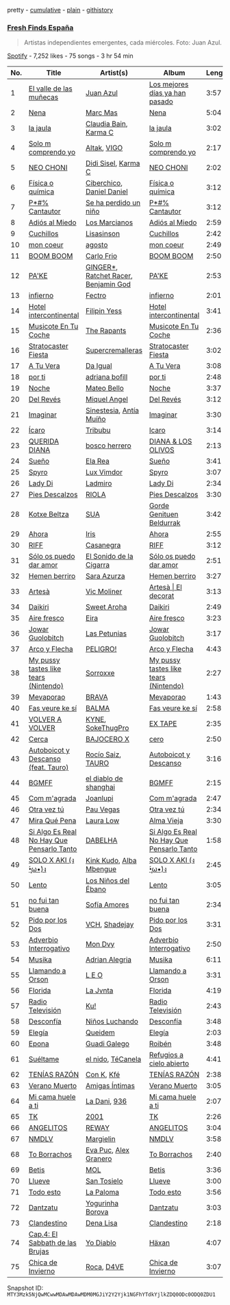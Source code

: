 pretty - [cumulative](/playlists/cumulative/37i9dQZF1DWVhn3qoy98w6.md) - [plain](/playlists/plain/37i9dQZF1DWVhn3qoy98w6) - [githistory](https://github.githistory.xyz/mackorone/spotify-playlist-archive/blob/main/playlists/plain/37i9dQZF1DWVhn3qoy98w6)

### [Fresh Finds España](https://open.spotify.com/playlist/37i9dQZF1DWVhn3qoy98w6)

> Artistas independientes emergentes, cada miércoles\. Foto: Juan Azul.

[Spotify](https://open.spotify.com/user/spotify) - 7,252 likes - 75 songs - 3 hr 54 min

| No. | Title | Artist(s) | Album | Length |
|---|---|---|---|---|
| 1 | [El valle de las muñecas](https://open.spotify.com/track/34OHLXoeVbUOuNmSHolOtj) | [Juan Azul](https://open.spotify.com/artist/2Vn6T7bYqhxrrgrlMtIriw) | [Los mejores días ya han pasado](https://open.spotify.com/album/24AR0hGrrhMHMRUXJ2FFb5) | 3:57 |
| 2 | [Nena](https://open.spotify.com/track/66T2lsNKZwjxXKmkE0DWxS) | [Marc Mas](https://open.spotify.com/artist/2Afa8bc03hUILSCuypSSzt) | [Nena](https://open.spotify.com/album/51MWrSClYZTToOAm5luHrV) | 5:04 |
| 3 | [la jaula](https://open.spotify.com/track/1Be3ou3Z5sBq0qwgR6ymIz) | [Claudia Bain](https://open.spotify.com/artist/0HpMnoBW5aeXNr9tWZyPWt), [Karma C](https://open.spotify.com/artist/0o5CzIkmDyHMF4yG4CrAxh) | [la jaula](https://open.spotify.com/album/2q7xnQethPPhteviQSVkZf) | 3:02 |
| 4 | [Solo m comprendo yo](https://open.spotify.com/track/1YlmUhpJZs9jWRBcZlJJCS) | [Altak](https://open.spotify.com/artist/6u7wmFbrMYOGV7Z7dIDfhf), [VIGO](https://open.spotify.com/artist/4439H0odnAN0ToEUclZGiS) | [Solo m comprendo yo](https://open.spotify.com/album/2P8KulDZOIhylneFbOJ5ez) | 2:17 |
| 5 | [NEO CHONI](https://open.spotify.com/track/3mYn9TypM6hFirz9uonaEv) | [Didi Sisel](https://open.spotify.com/artist/0sZKNV4G3bbHKQ0Sj75twq), [Karma C](https://open.spotify.com/artist/0o5CzIkmDyHMF4yG4CrAxh) | [NEO CHONI](https://open.spotify.com/album/4Mpmpt6rI9AlwJmTxP12nT) | 2:02 |
| 6 | [Física o química](https://open.spotify.com/track/5SpOe3kgL1Lte3vGDKAggs) | [Ciberchico](https://open.spotify.com/artist/2Y6MpHfkkDuoc4x47xcdho), [Daniel Daniel](https://open.spotify.com/artist/63hRgCbTdP3yf4IdYZ2AID) | [Física o química](https://open.spotify.com/album/4frEbMcP4umG8Ue6CNHIrO) | 3:12 |
| 7 | [P\*\#% Cantautor](https://open.spotify.com/track/5vEE3mNVCgHvcFH9nI4TgU) | [Se ha perdido un niño](https://open.spotify.com/artist/3hBFtHSUfUl6qa3NdDnUbL) | [P\*\#% Cantautor](https://open.spotify.com/album/27OhREemhxU6SiqOPON0mP) | 3:12 |
| 8 | [Adiós al Miedo](https://open.spotify.com/track/22mnozR3TPbB5dmrMnn9oq) | [Los Marcianos](https://open.spotify.com/artist/22vPwyMSQGGxwRKounapT9) | [Adiós al Miedo](https://open.spotify.com/album/7EAe9nadi0tHYarjarNEwc) | 2:59 |
| 9 | [Cuchillos](https://open.spotify.com/track/4vEutziRAYewCT97ziq48J) | [Lisasinson](https://open.spotify.com/artist/0bvq2O2MrIINNOJTVuqQ32) | [Cuchillos](https://open.spotify.com/album/2WXVOnXCzcgoCcFQBjTlBX) | 2:42 |
| 10 | [mon coeur](https://open.spotify.com/track/0hKzREmqBhDJGyGEonMXRQ) | [agosto](https://open.spotify.com/artist/0WSxxeaRyEijDqsE2TziXK) | [mon coeur](https://open.spotify.com/album/5gHZ4H1tfoG8nn2sgjJJnL) | 2:49 |
| 11 | [BOOM BOOM](https://open.spotify.com/track/4vfnHSNdl8PVRkQlceU9lC) | [Carlo Frio](https://open.spotify.com/artist/2ZkSJkvuz5kzvPe4ff1jqc) | [BOOM BOOM](https://open.spotify.com/album/6CRlf5NxPQkzZF5ZhPajvU) | 2:50 |
| 12 | [PA'KE](https://open.spotify.com/track/42OBlkU7tnIG3OXCvrMUSP) | [GINGER\*](https://open.spotify.com/artist/4u3OXMzSp3Z6oAbWpqKz1e), [Ratchet Racer](https://open.spotify.com/artist/41YGhblkQx83QlcTseXks5), [Benjamin God](https://open.spotify.com/artist/6E8vPpbr9BcodWVWbwznij) | [PA'KE](https://open.spotify.com/album/4m2MlGw03o7WeQtYGN6uKV) | 2:53 |
| 13 | [infierno](https://open.spotify.com/track/5EbwaqVKKzwZTslv4Zpmom) | [Fectro](https://open.spotify.com/artist/34Tgpgu56FedPkQ23qcq1M) | [infierno](https://open.spotify.com/album/4Vr97CV6za00a9eKY1HBr6) | 2:01 |
| 14 | [Hotel intercontinental](https://open.spotify.com/track/2XLMBBgObZW1lesyKH0okE) | [Filipin Yess](https://open.spotify.com/artist/7hr1ydc5Cy7XA7jeMeyZti) | [Hotel intercontinental](https://open.spotify.com/album/0w5rFmaVhlUYAbVixWWh6N) | 3:41 |
| 15 | [Musicote En Tu Coche](https://open.spotify.com/track/3E1qPGRKHTCOToI8NVz1rO) | [The Rapants](https://open.spotify.com/artist/6n9E45r5Ewzy1qXMqSVMA7) | [Musicote En Tu Coche](https://open.spotify.com/album/0EEPm0bQ2OsJr53f3ov9SO) | 2:36 |
| 16 | [Stratocaster Fiesta](https://open.spotify.com/track/4FQ7rRoB29fItLov2M6GHQ) | [Supercremalleras](https://open.spotify.com/artist/4cAysvzMGJCTc4696hNE15) | [Stratocaster Fiesta](https://open.spotify.com/album/28XNWgzQ105SlKmn28Si2K) | 3:02 |
| 17 | [A Tu Vera](https://open.spotify.com/track/7C1gV8BrHOnfLcyh0zTXoH) | [Da Igual](https://open.spotify.com/artist/4321W7imSCftQ5Dnoq3LKe) | [A Tu Vera](https://open.spotify.com/album/2ciN0fskn1z7y8sgCaeSB4) | 3:08 |
| 18 | [por ti](https://open.spotify.com/track/3RE16JsXNDWkSaWQbkj8dz) | [adriana bofill](https://open.spotify.com/artist/2MS7RenkEdhtLAmdqSLmFN) | [por ti](https://open.spotify.com/album/02N1Qn2FT8N0ARbKAaDY95) | 2:48 |
| 19 | [Noche](https://open.spotify.com/track/5AQRdDB9VB5ltqiRTdobCK) | [Mateo Bello](https://open.spotify.com/artist/47jnmV5l8x5UZtsifCJAaU) | [Noche](https://open.spotify.com/album/7rk0sRF4D61PVjjgetEiZF) | 3:37 |
| 20 | [Del Revés](https://open.spotify.com/track/0gEz9vaHYC7CaVkmqwQyIh) | [Miquel Angel](https://open.spotify.com/artist/1MjAoX6mkGiGMhIQfAmbG3) | [Del Revés](https://open.spotify.com/album/67m0seS2yo06Jgv8XBjOpc) | 3:12 |
| 21 | [Imaginar](https://open.spotify.com/track/4O8zQETf01vrCVlWOEHHDR) | [Sinestesia](https://open.spotify.com/artist/5p4TrwDQQcCgNpTXYLlzr9), [Antía Muíño](https://open.spotify.com/artist/0ecHgq56xOnMWAfLwvyFV1) | [Imaginar](https://open.spotify.com/album/7ruWyHSNBgkPc0jeygkR56) | 3:30 |
| 22 | [Ícaro](https://open.spotify.com/track/34Vj2yLLyGkXpVLjXNfRPN) | [Tribubu](https://open.spotify.com/artist/4JqmyJee1em3uw240vlPYL) | [Icaro](https://open.spotify.com/album/0HbCsTiw7QcJSY1WBMlGUq) | 3:14 |
| 23 | [QUERIDA DIANA](https://open.spotify.com/track/5xefpkk2rXRzUFZA1obGZP) | [bosco herrero](https://open.spotify.com/artist/2k74pCf0NdIPHGCpwocdxG) | [DIANA & LOS OLIVOS](https://open.spotify.com/album/3eVg19XI7Veh7JJWtoPiWm) | 2:13 |
| 24 | [Sueño](https://open.spotify.com/track/2ALcCT2uuJzgWnQRS7PcSH) | [Ela Rea](https://open.spotify.com/artist/5KUsgTBOSPOKlv7doXU9H6) | [Sueño](https://open.spotify.com/album/3eRi2kbJzfycmZlyHs5TOZ) | 3:41 |
| 25 | [Spyro](https://open.spotify.com/track/76kvXrlKSu5XF8pIoPnIWC) | [Lux Vimdor](https://open.spotify.com/artist/5MSARlILztDOl23Gc3mqI8) | [Spyro](https://open.spotify.com/album/0dvRm9ckOfG1EQ1CgrZnMx) | 3:07 |
| 26 | [Lady Di](https://open.spotify.com/track/0bDPPFxtiBritMOzMywxeY) | [Ladmiro](https://open.spotify.com/artist/711UjM31liD4hIIBkgwHKP) | [Lady Di](https://open.spotify.com/album/0eCs5MkgSfJqstZQayXbUQ) | 2:34 |
| 27 | [Pies Descalzos](https://open.spotify.com/track/6OHHbZlKgFE0qHumroVxTn) | [RIOLA](https://open.spotify.com/artist/3Ri2BjKwyDM96dsOzYL5r9) | [Pies Descalzos](https://open.spotify.com/album/4MTmhszFXXl9m2HKhfBvxZ) | 3:30 |
| 28 | [Kotxe Beltza](https://open.spotify.com/track/4WwrRIRbed5zGMKvK5ENXk) | [SUA](https://open.spotify.com/artist/3A0FoZWEpr8wHWN2Esmac8) | [Gorde Genituen Beldurrak](https://open.spotify.com/album/7AlgnQGgqJA2auwFYMtp7V) | 3:42 |
| 29 | [Ahora](https://open.spotify.com/track/5lI7VMFQlf90PsWxcFgDSu) | [Iris](https://open.spotify.com/artist/5lHuOxpSb1T1dCtgO7twsC) | [Ahora](https://open.spotify.com/album/6LZT00x3ShPQAAyEahc2y2) | 2:55 |
| 30 | [RIFF](https://open.spotify.com/track/09CHTBJZcNa44I5TVLoEp7) | [Casanegra](https://open.spotify.com/artist/3XYrqyJMN7Ah0DerF3NOdE) | [RIFF](https://open.spotify.com/album/2nD2hBek69Igev9dyeeG0Z) | 3:12 |
| 31 | [Sólo os puedo dar amor](https://open.spotify.com/track/344UZhT6lsxDTrpXsoRocX) | [El Sonido de la Cigarra](https://open.spotify.com/artist/3G9MEQ7WZmW7W8re4m7y9c) | [Sólo os puedo dar amor](https://open.spotify.com/album/3qudFSKQaSCepBwCYJV2be) | 2:51 |
| 32 | [Hemen berriro](https://open.spotify.com/track/3S4icipl7PLaAyg5BwPerH) | [Sara Azurza](https://open.spotify.com/artist/5vaz81mmdIVpIABqIbxXqR) | [Hemen berriro](https://open.spotify.com/album/5SVjIJwGTFeJPUTbedQQP7) | 3:27 |
| 33 | [Artesà](https://open.spotify.com/track/37gxrXAIKbzUA4Zh2L9W3W) | [Vic Moliner](https://open.spotify.com/artist/575ikWoIgLK88O2FAQ6kPf) | [Artesà \| El decorat](https://open.spotify.com/album/5m32DsIYy945M3TesLuE1Z) | 3:13 |
| 34 | [Daikiri](https://open.spotify.com/track/36fFR5Dev1Q4sBzwLSp4AN) | [Sweet Aroha](https://open.spotify.com/artist/239oOcVIqLlsYWE74ttLnC) | [Daikiri](https://open.spotify.com/album/6NiZ3NSIuVeFzllXVAblMK) | 2:49 |
| 35 | [Aire fresco](https://open.spotify.com/track/0ZxHrvkHgth2T7JirK4ZvE) | [Eira](https://open.spotify.com/artist/2Wxv0u0QvT9nBcdRxv6G9v) | [Aire fresco](https://open.spotify.com/album/1tDdeikwHt5D2TH8v9dqCJ) | 3:23 |
| 36 | [Jowar Guolobitch](https://open.spotify.com/track/2oyyeylOGnzSSERKuZiUPI) | [Las Petunias](https://open.spotify.com/artist/5ahvDss0AH60cd2AWqoU1r) | [Jowar Guolobitch](https://open.spotify.com/album/1NVkIIK0W1RnktuK1YKHfO) | 3:17 |
| 37 | [Arco y Flecha](https://open.spotify.com/track/3Sp2TKqbsUzvswJDrCpy30) | [PELIGRO!](https://open.spotify.com/artist/3FDCL5TTPpKM5liVuuU0f3) | [Arco y Flecha](https://open.spotify.com/album/3LastyjHlB3B9gIzTTHnKN) | 4:43 |
| 38 | [My pussy tastes like tears \(Nintendo\)](https://open.spotify.com/track/25JZRVdTrDaV2df2r56fan) | [Sorroxxe](https://open.spotify.com/artist/0zxxL9BwUqEZ0YMRT5Cezy) | [My pussy tastes like tears \(Nintendo\)](https://open.spotify.com/album/5FUiaADr4ez8011VLATvIZ) | 2:27 |
| 39 | [Mevaporao](https://open.spotify.com/track/3vc32lzMloEN80JB28d5KY) | [BRAVA](https://open.spotify.com/artist/3O2c7Rx1wcqMVkq9pZn4WZ) | [Mevaporao](https://open.spotify.com/album/1ZtI2STepTGZHjcQGL71lH) | 1:43 |
| 40 | [Fas veure ke sí](https://open.spotify.com/track/5rDxVWl6N5lFVXYbF5MzQO) | [BALMA](https://open.spotify.com/artist/120KlGliWpuFD6rw7oiLAH) | [Fas veure ke sí](https://open.spotify.com/album/1XBhxUjbQ03kNdorgeOIE7) | 2:58 |
| 41 | [VOLVER A VOLVER](https://open.spotify.com/track/7GSoYbLjVy2BIpLdvZtIIg) | [KYNE](https://open.spotify.com/artist/0RRa1tJbRhkUZsfrVh6524), [SokeThugPro](https://open.spotify.com/artist/44nEKYuxqc1juQ79QsVOl0) | [EX TAPE](https://open.spotify.com/album/6x0qXIy7gbejQ31b6ZbAId) | 2:35 |
| 42 | [Cerca](https://open.spotify.com/track/3r6OZbeJAlW5GVnBc8krZK) | [BAJOCERO X](https://open.spotify.com/artist/0zry48rNmbs7Qd3gM4YkEq) | [cero](https://open.spotify.com/album/5f5e2i8QT37xUNaXMBXslA) | 2:50 |
| 43 | [Autoboicot y Descanso \(feat\. Tauro\)](https://open.spotify.com/track/1z31ry66LJcIQjjrNfXnYV) | [Rocío Saiz](https://open.spotify.com/artist/6J7Piqvg9Y5aIOFq6DuJtm), [TAURO](https://open.spotify.com/artist/2B76nxBwYVPBmWnqUqbsIN) | [Autoboicot y Descanso](https://open.spotify.com/album/4HMNjaeMuTR4xriTBGOV2H) | 3:16 |
| 44 | [BGMFF](https://open.spotify.com/track/3FxQPN801ohhZI6EdNGVPl) | [el diablo de shanghai](https://open.spotify.com/artist/6SOoncS0Wc2j36swbwzSWt) | [BGMFF](https://open.spotify.com/album/4zqnBySsI6zDx2OPOCTsuq) | 2:15 |
| 45 | [Com m'agrada](https://open.spotify.com/track/3ViFfeSMTKv8lfV3iUK5ob) | [Joanlupi](https://open.spotify.com/artist/7zMFWlHGvfAg6M2FFN0tR1) | [Com m'agrada](https://open.spotify.com/album/5Rm9zb8ogWhHCquXBtke87) | 2:47 |
| 46 | [Otra vez tú](https://open.spotify.com/track/4bJSwXdl4LkeukKAq1Coy1) | [Pau Vegas](https://open.spotify.com/artist/5os3rIfiiErtNRocvMePpc) | [Otra vez tú](https://open.spotify.com/album/1h7ite4J4nV3Z3LwxsXBC3) | 2:34 |
| 47 | [Mira Qué Pena](https://open.spotify.com/track/4sYwIBuj3UB9zgdIEfyxMy) | [Laura Low](https://open.spotify.com/artist/0TD9M7dcY312PKiZ8nukgT) | [Alma Vieja](https://open.spotify.com/album/7os6rF7PFQnyPgRlzwwjES) | 3:30 |
| 48 | [Si Algo Es Real No Hay Que Pensarlo Tanto](https://open.spotify.com/track/5VIEiVFL2bhmjo5MoUHOQ9) | [DABELHA](https://open.spotify.com/artist/3fYDVIrUOpGnUxHmTOxroI) | [Si Algo Es Real No Hay Que Pensarlo Tanto](https://open.spotify.com/album/4vr83f1p97OtB6DZPoKAj9) | 1:58 |
| 49 | [SOLO X AKI \(ง •̥́ω•̀\)ง](https://open.spotify.com/track/2qVuHflquq941gkT3mJyIb) | [Kink Kudo](https://open.spotify.com/artist/3Q0NZIwDnlkkh66dz8NJNh), [Alba Mbengue](https://open.spotify.com/artist/3qgzGkZtMWhw3seBssVWWW) | [SOLO X AKI \(ง •̥́ω•̀\)ง](https://open.spotify.com/album/5uQ9fjJ0zS2NggLDdNCtaY) | 2:45 |
| 50 | [Lento](https://open.spotify.com/track/6smPtK3VWTVPSh1fIlSPRJ) | [Los Niños del Ébano](https://open.spotify.com/artist/0Rm6VntrAsGQUh7GUqbzUC) | [Lento](https://open.spotify.com/album/5zjD7QSrASyw8DMT8Fe4tA) | 3:05 |
| 51 | [no fui tan buena](https://open.spotify.com/track/6BDLRKLrW4Ebo1G8USnjB8) | [Sofía Amores](https://open.spotify.com/artist/6jXX146p0AOeMFnndQH3cQ) | [no fui tan buena](https://open.spotify.com/album/6RMXgu3YX8lwQLmtPelavr) | 2:34 |
| 52 | [Pido por los Dos](https://open.spotify.com/track/1EM3fZoTfAFCpdYhThCwTi) | [VCH](https://open.spotify.com/artist/1sJ7KDlusZKSV1lje0IP1x), [Shadejay](https://open.spotify.com/artist/5wmg3uz0BUC23NplYdlaUO) | [Pido por los Dos](https://open.spotify.com/album/5BSSFVeqtMHxAmd65jo0KH) | 3:31 |
| 53 | [Adverbio Interrogativo](https://open.spotify.com/track/7G4H0MSlxFeXfDFRE3Cpgs) | [Mon Dvy](https://open.spotify.com/artist/7MoX5e6PR4dvaoCXKXgZQ6) | [Adverbio Interrogativo](https://open.spotify.com/album/0T3mJHHD99L6RUYGMyyOrD) | 2:50 |
| 54 | [Musika](https://open.spotify.com/track/0RGewG7ERT2cYdEGzLuZTY) | [Adrian Alegria](https://open.spotify.com/artist/24w4dGFG8bDi3wG1qbnDM7) | [Musika](https://open.spotify.com/album/3RgzOkmnpt3z3GdLzfftIu) | 6:11 |
| 55 | [Llamando a Orson](https://open.spotify.com/track/4BZnOWgnNV1ayvAsByp3Kp) | [L E O](https://open.spotify.com/artist/3NlTAtfmLjoRSJ0vzck3G2) | [Llamando a Orson](https://open.spotify.com/album/0ghw5RE3TBjJf2P2eva28r) | 3:31 |
| 56 | [Florida](https://open.spotify.com/track/0nbf1fJ3Acs8W2K4TGuyUX) | [La Jvnta](https://open.spotify.com/artist/1wHptSDgqHuIBNzx5YbdkH) | [Florida](https://open.spotify.com/album/3LQ5luszswBH9sbp67fkqt) | 4:19 |
| 57 | [Radio Televisión](https://open.spotify.com/track/17222xMDd325ytTCKkyJ7u) | [Ku!](https://open.spotify.com/artist/7kx4gR61QqGy1RCrbaxr9n) | [Radio Televisión](https://open.spotify.com/album/6akyPwzcZd7gA1GmCTfcJw) | 2:43 |
| 58 | [Desconfía](https://open.spotify.com/track/4g5E2lrh7pqczz59XCeeyn) | [Niños Luchando](https://open.spotify.com/artist/32ssrEXNswpY4dF56WYYZl) | [Desconfía](https://open.spotify.com/album/0bEH4rhUaB5p1VKafxgLPv) | 3:48 |
| 59 | [Elegía](https://open.spotify.com/track/66clRTK5ktdoKdgKj1TDM1) | [Queidem](https://open.spotify.com/artist/1Rhh50B7hX1KLom9agA3Cf) | [Elegía](https://open.spotify.com/album/0bnd3xPxHs6YSjmdE4rjKZ) | 2:03 |
| 60 | [Epona](https://open.spotify.com/track/0x8RsUvC9ADUNamA4i61qy) | [Guadi Galego](https://open.spotify.com/artist/4qiV7esJIt796GLcTRO0a4) | [Roibén](https://open.spotify.com/album/06HGr2YDlLeCM4wioL4AoM) | 3:48 |
| 61 | [Suéltame](https://open.spotify.com/track/4trQ3IsmUhTIycT2Yp2AdV) | [el nido](https://open.spotify.com/artist/6o6UaIWvzYLItWbkQtUbka), [TéCanela](https://open.spotify.com/artist/7DqUxnbDJwdpFRS8rIgVy0) | [Refugios a cielo abierto](https://open.spotify.com/album/0ijwVJpnodI0Zbt9CLOQjz) | 4:41 |
| 62 | [TENÍAS RAZÓN](https://open.spotify.com/track/2X50m2Lyj20qgymNEyWrJz) | [Con K](https://open.spotify.com/artist/0HFSv9JWkZcY2K4yLGNaHS), [Kfé](https://open.spotify.com/artist/21Oja0BVOrXu4kGqK8MfDF) | [TENÍAS RAZÓN](https://open.spotify.com/album/6xTH821GcnRoq3B2S7PiZF) | 2:38 |
| 63 | [Verano Muerto](https://open.spotify.com/track/3619IbafZNHJpkAgXaa2n7) | [Amigas Íntimas](https://open.spotify.com/artist/3UUAW3F5qqRQrTvAHuAarw) | [Verano Muerto](https://open.spotify.com/album/4aeMLcjzuN4VBDBxr0Ypvp) | 3:05 |
| 64 | [Mi cama huele a ti](https://open.spotify.com/track/4s5kWwIvjdGROkGS2kQ38V) | [La Dani](https://open.spotify.com/artist/3TJq3RpStgVuYfSyZ1jQJS), [936](https://open.spotify.com/artist/4zbUEP4kM8M21YqMtWbP0v) | [Mi cama huele a ti](https://open.spotify.com/album/2PqaGm3QH7uXQfWs3nB0pt) | 2:07 |
| 65 | [TK](https://open.spotify.com/track/4iPtYxmNRyirGxbA9tHM85) | [2001](https://open.spotify.com/artist/4ptSxeecnfuKKrOm7oCVPT) | [TK](https://open.spotify.com/album/08RDZE517heZAGdYviYRcu) | 2:26 |
| 66 | [ANGELITOS](https://open.spotify.com/track/3QKrnBpFuDbyfj2dpKK1Ae) | [REWAY](https://open.spotify.com/artist/2zPKKlOYbIFo1OayeSLF9C) | [ANGELITOS](https://open.spotify.com/album/51jnFV59JskQyvcvfp0wHX) | 3:04 |
| 67 | [NMDLV](https://open.spotify.com/track/4eAFArk45q3jk70ssY3jMf) | [Margielin](https://open.spotify.com/artist/0Kp2ACUPUbT5GK7gOo6M40) | [NMDLV](https://open.spotify.com/album/1UcPmHrhoOPtIwCTrYGpRF) | 3:58 |
| 68 | [To Borrachos](https://open.spotify.com/track/22LIk5dy9vKKEOmBuozc6Y) | [Eva Puc](https://open.spotify.com/artist/2zA0HW4T836wu7h3atnUiO), [Alex Granero](https://open.spotify.com/artist/1g3OTLUr6xaFaiB01k9gw2) | [To Borrachos](https://open.spotify.com/album/1UN3z7FDBA95Cj2xS0hYdT) | 2:40 |
| 69 | [Betis](https://open.spotify.com/track/3Pc4wTHZmOP6TrqmZGHUSR) | [MOL](https://open.spotify.com/artist/0kcjwgqgT7QdNONFwVgQQX) | [Betis](https://open.spotify.com/album/1wZJgeR3nD9qCFu6Ft8oIc) | 3:36 |
| 70 | [Llueve](https://open.spotify.com/track/0k1MYaKJFvChRAm3dx8Ce5) | [San Tosielo](https://open.spotify.com/artist/1Vp0zKCF6r1aut8Emx7CHH) | [Llueve](https://open.spotify.com/album/5twgYHYuQrtXvOzrcTBKJ3) | 3:00 |
| 71 | [Todo esto](https://open.spotify.com/track/2CInTjiAuiDmXCu1KFwnje) | [La Paloma](https://open.spotify.com/artist/6poevqCIGOy8886WKNTHkv) | [Todo esto](https://open.spotify.com/album/7x0iimj0cN4ydG2P9zk0dg) | 3:56 |
| 72 | [Dantzatu](https://open.spotify.com/track/6wAvpCOzFcBqRqdg4Ewlkl) | [Yogurinha Borova](https://open.spotify.com/artist/3wI2ad0IMc8rms3cbGSFJA) | [Dantzatu](https://open.spotify.com/album/6IAloiruG8IcqHV0hMlaHf) | 3:03 |
| 73 | [Clandestino](https://open.spotify.com/track/2xXANCFUNP4MjoK6ABuBa5) | [Dena Lisa](https://open.spotify.com/artist/1cdYg5Jv7PRlRFWV9QWGNB) | [Clandestino](https://open.spotify.com/album/7CzLFyzkfo6UcfifvvdOkK) | 2:18 |
| 74 | [Cap.4: El Sabbath de las Brujas](https://open.spotify.com/track/5BnzY7dZ0Ws2SPXeuQlAFZ) | [Yo Diablo](https://open.spotify.com/artist/5Z38kr6DZXdvG4A3fQVu2W) | [Häxan](https://open.spotify.com/album/73dHfYxUCu6FCSJJOfgsUW) | 4:07 |
| 75 | [Chica de Invierno](https://open.spotify.com/track/2jUzlW1aXULrNudLEILuy2) | [Roca](https://open.spotify.com/artist/0jMfFyuqbWKfmeFA1ML0bw), [D4VE](https://open.spotify.com/artist/1dFwhIa38xisBoXpaSGhnt) | [Chica de Invierno](https://open.spotify.com/album/6XCiiKIxVsmt1V2jy9TVTC) | 3:07 |

Snapshot ID: `MTY3Mzk5NjQwMCwwMDAwMDAwMDM0MGJiY2Y2Yjk1NGFhYTdkYjlkZDQ0ODc0ODQ0ZDU1`
